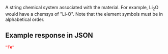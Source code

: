 A string chemical system associated with the material. For example, Li<sub>2</sub>O would have a chemsys of "Li-O". Note that the element symbols must be in alphabetical order.















































## Example response in JSON

```json
"Te"
```

